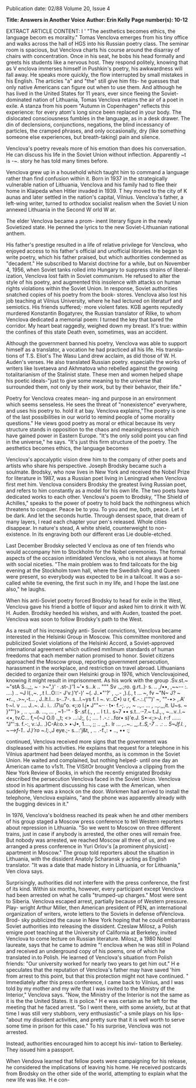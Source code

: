 Publication date: 02/88
Volume 20, Issue 4

**Title: Answers in Another Voice**
**Author: Erin Kelly**
**Page number(s): 10-12**

EXTRACT ARTICLE CONTENT:
I ' 
"The aesthetics 
becomes ethics, the 
language becom es 
morality." 
Tomas Venclova emerges from his 
tiny office and walks across the hall of 
HGS into his Russian poetry class. 
The seminar room is spacious, but 
Venclova charts his course around the 
disarray of chairs with concentration. 
Once in his seat, he bobs his head 
formally and greets his students like a 
nervous host. They respond politely, 
knowing that as V enclova immerses 
himself in Pushkin's poetry, 
his 
awkwardness will fall away. He speaks 
more quickly, the flow interrupted by 
small mistakes in his English. The 
articles "a" and "the" still give him 
fits- he 
guesses that only 
native 
Americans can figure out when to use 
them. And although he has lived in the 
United States for 11 years, ever since 
fleeing the Soviet-dominated nation of 
Lithuania, Tomas Venclova retains 
the air of a poet in exile. 
A stanza from his poem "Autumn in 
Copenhagen" reflects this experience: 
for every atom's long since been replaced 
in your body. The dislocated 
consciousness fumbles 
in the language, as in a desk drawer. The 
din of declensions, conjunctions, 
negations, 
the blind 
incessancy of particles, the cramped 
phrases, and only occasionally, 
dry (like something someone else 
experiences, but breath-taking) pain 
and silence. 

Venclova's poetry reveals more of his 
emotion than does his conversation. 
He can discuss his life in the Soviet 
Union without inflection. Apparently 
~t is -~. story he has told many times 
before. 

Venclova grew up in a household 
which taught him to command a 
language rather than find confusion 
within it. 
Born in 1937 in the 
strategically vulnerable 
nation of 
Lithuania, Venclova and his family 
had to flee their home in Klaipeda 
when Hitler invaded in 1939. T hey 
moved to the city of K aunas and later 
settled in the nation's capital, Vilnius. 
Venclova's father, a left-wing writer, 
turned to orthodox socialist realism 
when 
the Soviet U nion annexed 
Lithuania in the Second W orld W ar. 


The elder Venclova became a prom-
inent literary figure in the newly 
Sovietized state. He penned the lyrics 
to the new Soviet-Lithuanian national 
anthem. 

His father's prestige resulted in a life 
of relative privilege for Venclova, who 
enjoyed access to his father's official 
and unofficial libraries. He began to 
write poetry, which his father praised, 
but which authorities condemned as 
"decadent." He subscribed to Marxist 
doctrine for a while, but on November 
4, 1956, when Soviet tanks rolled into 
Hungary to suppress strains of liberal-
ization, Venclova lost faith in Soviet 
communism. He refused to alter the 
style of his poetry, and augmented this 
insolence with attacks on human rights 
violations within the Soviet Union. In 
response, Soviet authorities snatched 
copies of his poetry from the book-
stores. Venclova also lost his job 
teaching at Vilnius University, where 
he had lectured on literaturf and 
semiotics. His friends suffered;· more 
violent fates. KGB agents reputedly 
murdered Konstantin Bogatyrev, the 
Russian translator of Rilke, to whom 
Venclova dedicated a memorial poem: 
I turned the key 
that bared the corridor. 
My heart beat raggedly, weighed down 
my breast. 
It's true: within the confines of this state 
Death even, sometimes, was an accident. 

Although the government banned his 
poetry, Venclova was able to support 
himself as a translator, a vocation he 
had practiced all his life. His transla-
tions of T.S. Eliot's The Wasu Land 
drew acclaim, as did those of W. H. 
Auden's verses. He also translated 
Russian poetry. especiallv the works of 
writers like lsvetaeva and Akhmatova 
who rebelled against the growing 
totalitarianism of the Stalinist state. 
These men and women helped shape 
his poetic ideals-"just to give some 
meaning to the universe that 
surrounded them, not only by their 
work, but by their behavior, their life." 

Poetry for Venclova creates mean-
ing and purpose in an environment 
which seems senseless. He sees the 
threat of "nonexistence" everywhere, 
and uses his poetry to. hold it at bay. 
Venclova explains,"The poetry is one 
of the last possibilities in our world to 
remind 
people of some morality 
questions." He views good poetry as 
moral or ethical because its very 
structure stands in opposition to the 
chaos and meaninglessness which have 
gained power in Eastern Europe. "It's 
the only solid point you can find in the 
universe," he says. "It's just this firm 
structure of the poetry. The aesthetics 
becomes ethics, the language becomes 

Venclova's apocalyptic vision drew 
him to the company of other poets and 
artists who share his perspective. 
Joseph 
Brodsky became such a 
soulmate. Brodsky, who now lives in 
New York and received the Nobel 
Prize for literature in 1987, was a 
Russian poet living in Leningrad when 
Venclova first met him. Venclova 
considers Brodsky the greatest living 
Russian poet, and refers to him 
constantly as a model for his own life. 
The two poets have dedicated works to 
each other. 
Venclova's poem to 
Brodsky, "The Shield of Achilles," 
speaks to the power of poetry to hold 
back the nothingness which threatens 
to conquer. 
Peace be to you. To you and me, both, 
peace. 
Let it be dark. And let the seconds hurtle. 
Through densest space, that dream of 
many layers, 
I read each chapter your pen's released. 
Whole cities disappear. In nature's stead, 
A white shield, counterweight to non-
existence. 
In its engraving both our different eras 
Lie double-etched. 

Last December Brodsky selected 
V enclova as one of ten friends who 
would accompany him to Stockholm 
for the Nobel ceremonies. The formal 
aspects of the occasion intimidated 
Venclova, who is not always at home 
with social niceties. "The main 
problem was to fmd tailcoats for the 
big evening at the Stockholm town 
hall, where the Swedish King and 
Queen were present, so everybody was 
expected to be in a tailcoat. It was a so-
called white tie evening, the first such 
in my life, and I hope the last.one 
also," he laughs. 

When his anti-Soviet poetry forced 
Brodsky to head for exile in the West, 
Venclova gave his friend a bottle of 
liquor and asked him to drink it with 
W. H. Auden. Brodsky heeded his 
wishes, and with Auden, toasted the 
poet. Venclova was soon to follow 
Brodsky's path to the West. 

As a result of his increasingly anti-
Soviet convictions, Venclova became 
interested in the Helsinki Group in 
Moscow. This committee monitored 
and publicized Soviet violations of the 
Helsinki Accord, a Soviet-approved 
international agreement which 
outlined 
mm1mum standards of 
human freedoms that each member 
nation promised to honor. Soviet 
citizens approached the Moscow 
group, reporting government 
persecution, harassment in the 
workplace, and restriction on travel 
abroad. Lithuanians decided to 
organize their own Helsinki group in 
1976, which Venclovajoined, knowing 
it might result in imprisonment. 
As 
his work with the group 
.Sv.st.~ ~"stA 
S.._;, ~ · >~",)' · 
.st-.)'1 ~'• s...k .. ""\" 
Sv ._.;ro. 
g.rt..)· s. .. ,/••, ,~~-- :. ....) .. ~J 
l(.,~. ,.t l...O:::-
J'v.)'t'-)' 
~(. J..•"'?' , 
\.,.- ,).(., t ... ~, fv ~"N~ J? ~ •r.., 
.>~,-t.\.. , J..lt.l... s-..7-. s...l.~ys 
f. I ~. v:..C•) u r, 
€.-.:.(''")' ~, 
""-•> ,.A' t·~l. 
v .... J..~. J.. i.. .l7\u"o. 
«;:o l.j• 
J""~·· · t•· f.-;. ,_., 
~ \..,.. ... , ..,._,,,it. U~s. 
~ }""')> 
, .. .,...a. ..., ... , 
~1··'" · 
$-.sf.\(., , .. l t.l.. s~7 •• 
s.t...·-7.~ 
t.J.,., ~\...v..l.~<•, tv.C... 
f,~(~J 
O.l) ._t; <> ...:J;, 
(.; .... ! 
.-.: 
..for• 
s)'e.J. S•·<;>·J. r·:f ...... "J"':s. 
f.-:, v.:J.. .)C-Ai:o.> •·J•, 1...., ;; .. _,t.. 
lr ... 
_,..~.. _,.t..S,-7 .. .: .. 
5~Jf.l. , ~-->f-1.. J.)'ro 
~.l;._,J 
eye.;-
s...:'j&t, , .. .-f.,: • .., •• :;


continued, Venclova received more 
signs that 
the government was 
displeased with his activities. He 
explains that 
request 
for 
a 
telephone in his Vilnius apartment had 
been delayed 
months, 
as 
is 
common in the Soviet Union. He 
waited and complained, but nothing 
helped- until one day an American 
came to v1s1t. The VISitOr brought 
Venclova a clipping from the New York 
Review of Books, in which the recently 
emigrated Brodsky described the 
persecution Venclova faced in the 
Soviet Union. Venclova stood in his 
apartment discussing his case with the 
American, when suddenly there was a 
knock on the door. Workmen had 
arrived to 
install 
the 
telephone, 
Venclova explains, "and the phone was 
apparently already with the bugging 
devices in it." 

In 1976, Venclova's boldness 
reached its peak when he and other 
members of his group staged a 
Moscow press conference to tell 
Western reporters about repression in 
Lithuania. "So we went to Moscow on 
three different trains, just in case if 
anybody is arrested, the other ones will 
remain free. But nobody was arrested, 
we reached Moscow all three of us, and 
we arranged a press conference in Yuri 
Orlov's [a prominent physicist] · 
apartment in Moscow." The group 
told reporters about the situation in 
Lithuania, with the dissident Anatoly 
Scharansk y 
acting as English 
translator. "It was a date that made 
history in Lithuania, or for Lithuania," 
Ven clova says. 

Surprisingly, 
authorities did not interfere with the 
press conference, the first of its kind. 
Within six months, however, every 
participant except Venclova had been 
arrested on what he calls "trumped-up 
charges." Most were sent to Siberia. 
Venclova escaped arrest, 
partially 
because of Western pressure. Play-
wright Arthur Miller, then American 
president of PEN, an international 
organization of writers, wrote letters to 
the Soviets in defense ofVenclova. Brod-
sky publicized the cause in New York 
hoping that he could embarrass Soviet 
authorities into releasing the dissident. 
Czeslaw Milosz, a Polish emigre poet 
teaching at the University of California 
at Berkeley, invited Venclova to come 
lecture on Russian literature. Milosz, 
a 1980 Nobel laureate, says that he 
came to admire "\! enclova when he was 
still 
in 
Poland and 
received an 
underground copy of his poems, one of 
which he translated in.to Polish. He 
learned of Venclova's situation from 
Polish friends: "Our university worked 
for nearly two years to get him out." 
H e speculates that the reputation of 
Venclova's father may have saved 'him 
from arrest to this point, but that this 
protection might not have continued. 
" Immediately after this 
press 
conference, I came back to Vilnius, 
and I was told by my mother and my 
wife that I was invited to the Ministry 
df the Interior," Venclova says. "Now, 
the Ministry of the Interior is not the 
same as it is the the United States. It is 
police." H e was certain as he left for 
the meeting that he faced arrest. "So I 
went there, with some anxiety, but at 
that time I was still very stubborn, very 
enthusiastic"-a smile plays on his 
lips-"about my dissident activities, 
and pretty sure that it is well worth to 
serve some time in prison for this 
case." To his surprise, Venclova was 
not arrested. 

Instead, 
authorities 
encouraged him to accept his invi-
tation to Berkeley. They issued him a 
passport. 

When Vendova learned that fellow 
poets were campaigning for his release, 
he considered the implications of 
leaving his home. 
He 
received 
postcards from Brodsky on the other 
side of the world, attempting to explain 
what the new life was like. H e con-